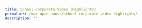 ```yaml
---
title: School Corporate Video (Highlights)
permalink: /our-open-house/school-corporate-video-highlights/
description: ""
---
```

